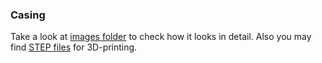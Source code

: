 ### Casing
Take a look at [images folder](/casing/images) to check how it looks in detail. Also you may find [STEP files](/casing/step) for 3D-printing.
